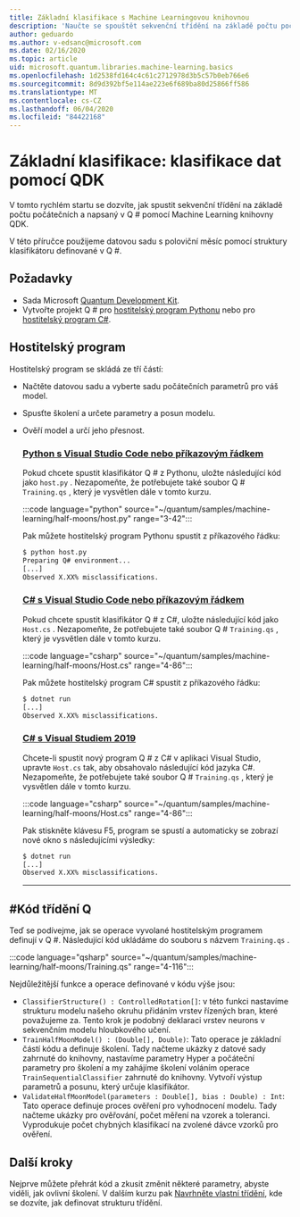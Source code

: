 ```yaml
---
title: Základní klasifikace s Machine Learningovou knihovnou
description: 'Naučte se spouštět sekvenční třídění na základě počtu počátečních a napsaných v Q # pomocí Machine Learning knihovny s využitím služby Microsoft QDK.'
author: geduardo
ms.author: v-edsanc@microsoft.com
ms.date: 02/16/2020
ms.topic: article
uid: microsoft.quantum.libraries.machine-learning.basics
ms.openlocfilehash: 1d2538fd164c4c61c2712978d3b5c57b0eb766e6
ms.sourcegitcommit: 8d9d392bf5e114ae223e6f689ba80d25866ff586
ms.translationtype: MT
ms.contentlocale: cs-CZ
ms.lasthandoff: 06/04/2020
ms.locfileid: "84422168"
---
```

# <a name="basic-classification-classify-data-with-the-qdk"></a>Základní klasifikace: klasifikace dat pomocí QDK

V tomto rychlém startu se dozvíte, jak spustit sekvenční třídění na základě počtu počátečních a napsaný v Q # pomocí Machine Learning knihovny QDK. 

V této příručce použijeme datovou sadu s poloviční měsíc pomocí struktury klasifikátoru definované v Q #.

## <a name="prerequisites"></a>Požadavky

- Sada Microsoft [Quantum Development Kit](xref:microsoft.quantum.install).
- Vytvořte projekt Q # pro [hostitelský program Pythonu](xref:microsoft.quantum.install.python) nebo pro [hostitelský program C#](xref:microsoft.quantum.install.cs).

## <a name="host-program"></a>Hostitelský program

Hostitelský program se skládá ze tří částí:

- Načtěte datovou sadu a vyberte sadu počátečních parametrů pro váš model.
- Spusťte školení a určete parametry a posun modelu.
- Ověří model a určí jeho přesnost.

    ### <a name="python-with-visual-studio-code-or-the-command-line"></a>[Python s Visual Studio Code nebo příkazovým řádkem](#tab/tabid-python)

    Pokud chcete spustit klasifikátor Q # z Pythonu, uložte následující kód jako `host.py` . Nezapomeňte, že potřebujete také soubor Q # `Training.qs` , který je vysvětlen dále v tomto kurzu.

    :::code language="python" source="~/quantum/samples/machine-learning/half-moons/host.py" range="3-42":::

    Pak můžete hostitelský program Pythonu spustit z příkazového řádku:

    ```bash
    $ python host.py
    Preparing Q# environment...
    [...]
    Observed X.XX% misclassifications.
    ```

    ### <a name="c-with-visual-studio-code-or-the-command-line"></a>[C# s Visual Studio Code nebo příkazovým řádkem](#tab/tabid-csharp)

    Pokud chcete spustit klasifikátor Q # z C#, uložte následující kód jako `Host.cs` . Nezapomeňte, že potřebujete také soubor Q # `Training.qs` , který je vysvětlen dále v tomto kurzu.

    :::code language="csharp" source="~/quantum/samples/machine-learning/half-moons/Host.cs" range="4-86":::

    Pak můžete hostitelský program C# spustit z příkazového řádku:

    ```bash
    $ dotnet run
    [...]
    Observed X.XX% misclassifications.
    ```

    ### <a name="c-with-visual-studio-2019"></a>[C# s Visual Studiem 2019](#tab/tabid-vs2019)

    Chcete-li spustit nový program Q # z C# v aplikaci Visual Studio, upravte `Host.cs` tak, aby obsahovalo následující kód jazyka C#. Nezapomeňte, že potřebujete také soubor Q # `Training.qs` , který je vysvětlen dále v tomto kurzu.

    :::code language="csharp" source="~/quantum/samples/machine-learning/half-moons/Host.cs" range="4-86":::

    Pak stiskněte klávesu F5, program se spustí a automaticky se zobrazí nové okno s následujícími výsledky: 

    ```bash
    $ dotnet run
    [...]
    Observed X.XX% misclassifications.
    ```
    ***

## <a name="q-classifier-code"></a>\#Kód třídění Q

Teď se podívejme, jak se operace vyvolané hostitelským programem definují v Q #.
Následující kód ukládáme do souboru s názvem `Training.qs` .

:::code language="qsharp" source="~/quantum/samples/machine-learning/half-moons/Training.qs" range="4-116":::

Nejdůležitější funkce a operace definované v kódu výše jsou:

- `ClassifierStructure() : ControlledRotation[]`: v této funkci nastavíme strukturu modelu našeho okruhu přidáním vrstev řízených bran, které považujeme za. Tento krok je podobný deklaraci vrstev neurons v sekvenčním modelu hloubkového učení.
- `TrainHalfMoonModel() : (Double[], Double)`: Tato operace je základní částí kódu a definuje školení. Tady načteme ukázky z datové sady zahrnuté do knihovny, nastavíme parametry Hyper a počáteční parametry pro školení a my zahájíme školení voláním operace `TrainSequentialClassifier` zahrnuté do knihovny. Vytvoří výstup parametrů a posunu, který určuje klasifikátor.
- `ValidateHalfMoonModel(parameters : Double[], bias : Double) : Int`: Tato operace definuje proces ověření pro vyhodnocení modelu. Tady načteme ukázky pro ověřování, počet měření na vzorek a toleranci. Vyprodukuje počet chybných klasifikací na zvolené dávce vzorků pro ověření.

## <a name="next-steps"></a>Další kroky

Nejprve můžete přehrát kód a zkusit změnit některé parametry, abyste viděli, jak ovlivní školení. V dalším kurzu pak [Navrhněte vlastní třídění](xref:microsoft.quantum.libraries.machine-learning.design), kde se dozvíte, jak definovat strukturu třídění.

